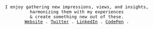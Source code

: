 <p align="center">
  <samp>
    I enjoy gathering new impressions, views, and insights, harmonizing them with my experiences<br/> & create something new out of these.<br/>
    <a href="https://alisoueidan.com/">Website</a> .
    <a href="https://twitter.com/lazercaveman">Twitter</a> .
    <a href="https://www.linkedin.com/in/ali-soueidan/">LinkedIn</a> .
    <a href="https://codepen.io/lazercaveman/">CodePen</a> .
  </samp>
</p>
